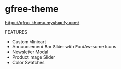 # gfree-theme

https://gfree-theme.myshopify.com/

FEATURES
- Custom Minicart
- Announcement Bar Slider with FontAwesome Icons
- Newsletter Modal
- Product Image Slider
- Color Swatches

